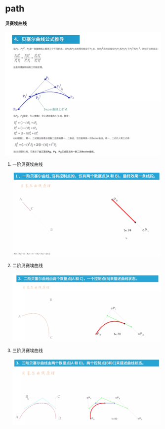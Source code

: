 # path

#### 贝赛埃曲线

![贝赛埃曲线原理](./images/READEME_path-1629874857053.webp)

1. 一阶贝赛埃曲线

    ![一阶](./images/READEME_path-1629874107695.webp)

2. 二阶贝赛埃曲线

    ![二阶](./images/READEME_path-1629874206534.webp)
3. 三阶贝赛埃曲线

    ![三阶](./images/READEME_path-1629874319592.webp)



